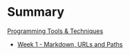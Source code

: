 # Summary

[Programming Tools & Techniques](./index.md)

- [Week 1 - Markdown, URLs and Paths](./week1/index.md)
